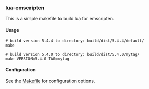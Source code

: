 ### lua-emscripten

This is a simple makefile to build lua for
emscripten.

#### Usage

    # build version 5.4.4 to directory: build/dist/5.4.4/default/
    make 

    # build version 5.4.0 to directory: build/dist/5.4.0/mytag/
    make VERSION=5.4.0 TAG=mytag

#### Configuration

See the [Makefile](./Makefile) for configuration
options. 
